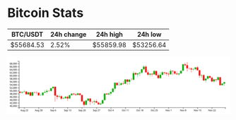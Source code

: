 # Bitcoin Stats

BTC/USDT|24h change|24h high|24h low|
|---|---|---|---|
|$55684.53|2.52%|$55859.98|$53256.64|

<img src="./chart.svg">
